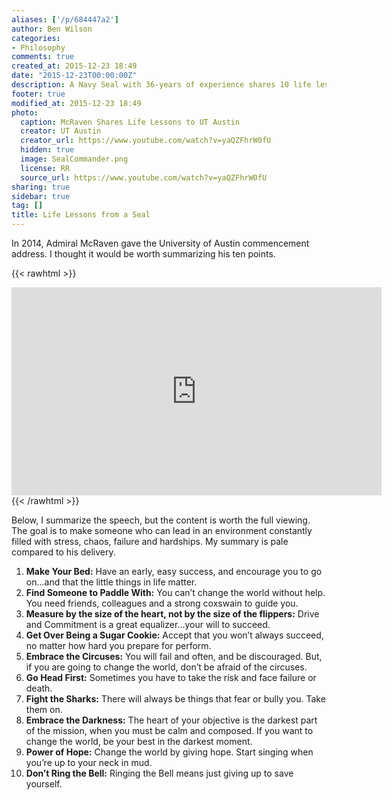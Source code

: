 ```yaml
---
aliases: ['/p/684447a2']
author: Ben Wilson
categories:
- Philosophy
comments: true
created_at: 2015-12-23 18:49
date: "2015-12-23T00:00:00Z"
description: A Navy Seal with 36-years of experience shares 10 life lessons.
footer: true
modified_at: 2015-12-23 18:49
photo:
  caption: McRaven Shares Life Lessons to UT Austin
  creator: UT Austin
  creator_url: https://www.youtube.com/watch?v=yaQZFhrW0fU
  hidden: true
  image: SealCommander.png
  license: RR
  source_url: https://www.youtube.com/watch?v=yaQZFhrW0fU
sharing: true
sidebar: true
tag: []
title: Life Lessons from a Seal
---
```


In 2014, Admiral McRaven gave the University of Austin commencement address. I thought it would be worth summarizing his ten points.

<!--more-->

{{< rawhtml >}}
<div class='mx-auto'>
  <embed width="592" height="333"src="http://www.youtube.com/v/yaQZFhrW0fU">
</div>
{{< /rawhtml >}}

Below, I summarize the speech, but the content is worth the full viewing. The goal is to make someone who can lead in an environment constantly filled with stress, chaos, failure and hardships. My summary is pale compared to his delivery.

1. **Make Your Bed:** Have an early, easy success, and encourage you to go on...and that the little things in life matter.
2. **Find Someone to Paddle With:** You can’t change the world without help. You need friends, colleagues and a strong coxswain to guide you.
3. **Measure by the size of the heart, not by the size of the flippers:** Drive and Commitment is a great equalizer...your will to succeed.
4. **Get Over Being a Sugar Cookie:** Accept that you won’t always succeed, no matter how hard you prepare for perform.
5. **Embrace the Circuses:** You will fail and often, and be discouraged. But, if you are going to change the world, don’t be afraid of the circuses.
6. **Go Head First:** Sometimes you have to take the risk and face failure or death.
7. **Fight the Sharks:** There will always be things that fear or bully you. Take them on.
8. **Embrace the Darkness:** The heart of your objective is the darkest part of the mission, when you must be calm and composed. If you want to change the world, be your best in the darkest moment.
9. **Power of Hope:** Change the world by giving hope. Start singing when you’re up to your neck in mud.
10. **Don’t Ring the Bell:** Ringing the Bell means just giving up to save yourself.